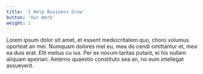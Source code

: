 ```yaml
---
title: 'I Help Business Grow'
button: 'Our Work'
weight: 1
---
```


Lorem ipsum dolor sit amet, et essent mediocritatem quo, choro volumus oporteat an mei. Numquam dolores mel eu, mea do    cendi omittantur et, mea ea duis erat. Elit melius cu ius. Per ex novum tantas putant, ei his nullam aliquam apeirian.     Aeterno quaestio constituto sea an, no eum intellegat assueverit.
